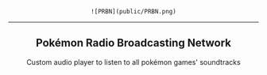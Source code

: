 <div align='center'>

    ![PRBN](public/PRBN.png)
</div>

---

<h2 align="center">
    Pokémon Radio Broadcasting Network
</h2>

<p align="center">Custom audio player to listen to all pokémon games' soundtracks</p>
